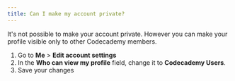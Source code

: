 ```yaml
---
title: Can I make my account private?
---
```


It's not possible to make your account private. However you can make your profile visible only to other Codecademy members.

1. Go to **Me** > **Edit account settings**
2. In the **Who can view my profile** field, change it to **Codecademy Users**.
3. Save your changes
